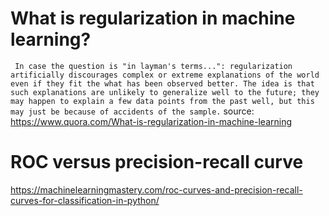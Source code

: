 # What is regularization in machine learning?
` In case the question is "in layman's terms...": regularization artificially discourages complex or extreme explanations of the world even if they fit the what has been observed better. The idea is that such explanations are unlikely to generalize well to the future; they may happen to explain a few data points from the past well, but this may just be because of accidents of the sample.`
source: https://www.quora.com/What-is-regularization-in-machine-learning

# ROC versus precision-recall curve

https://machinelearningmastery.com/roc-curves-and-precision-recall-curves-for-classification-in-python/

